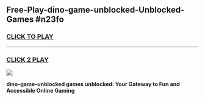 
## Free-Play-dino-game-unblocked-Unblocked-Games #n23fo
<h3>
<a href="https://news.freeplayer.one?title=dino-game-unblocked&ref=8M">CLICK TO PLAY</a></h3>
<hr>

<h3>
<a href="https://news.freeplayer.one?title=dino-game-unblocked&ref=8M">CLICK 2 PLAY</a>
  
</h3>

<a href="https://news.freeplayer.one?title=dino-game-unblocked&ref=8M"><img src="https://clearcache.store/games.png"></a>


**dino-game-unblocked games unblocked: Your Gateway to Fun and Accessible Online Gaming**
